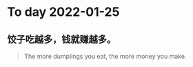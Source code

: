 
# To day 2022-01-25


## 饺子吃越多，钱就赚越多。
> The more dumplings you eat, the more money you make. 

    